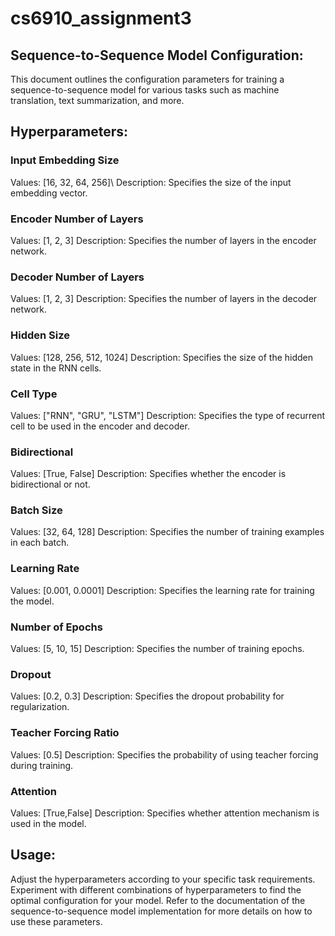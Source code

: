 # cs6910_assignment3

## Sequence-to-Sequence Model Configuration:
This document outlines the configuration parameters for training a sequence-to-sequence model for various tasks such as machine translation, text summarization, and more.

## Hyperparameters:
### Input Embedding Size
Values: [16, 32, 64, 256]\\
Description: Specifies the size of the input embedding vector.
### Encoder Number of Layers
Values: [1, 2, 3]
Description: Specifies the number of layers in the encoder network.
### Decoder Number of Layers
Values: [1, 2, 3]
Description: Specifies the number of layers in the decoder network.
### Hidden Size
Values: [128, 256, 512, 1024]
Description: Specifies the size of the hidden state in the RNN cells.
### Cell Type
Values: ["RNN", "GRU", "LSTM"]
Description: Specifies the type of recurrent cell to be used in the encoder and decoder.
### Bidirectional
Values: [True, False]
Description: Specifies whether the encoder is bidirectional or not.
### Batch Size
Values: [32, 64, 128]
Description: Specifies the number of training examples in each batch.
### Learning Rate
Values: [0.001, 0.0001]
Description: Specifies the learning rate for training the model.
### Number of Epochs
Values: [5, 10, 15]
Description: Specifies the number of training epochs.
### Dropout
Values: [0.2, 0.3]
Description: Specifies the dropout probability for regularization.
### Teacher Forcing Ratio
Values: [0.5]
Description: Specifies the probability of using teacher forcing during training.
### Attention
Values: [True,False]
Description: Specifies whether attention mechanism is used in the model.
## Usage:
Adjust the hyperparameters according to your specific task requirements.
Experiment with different combinations of hyperparameters to find the optimal configuration for your model.
Refer to the documentation of the sequence-to-sequence model implementation for more details on how to use these parameters.
